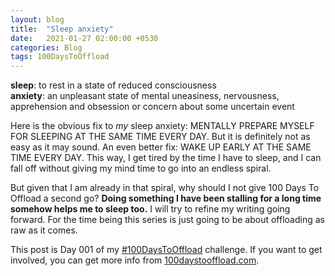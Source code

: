 ```yaml
---
layout: blog
title:  "Sleep anxiety"
date:   2021-01-27 02:00:00 +0530
categories: Blog
tags: 100DaysToOffload
---
```

**sleep**: to rest in a state of reduced consciousness<br>
**anxiety**: an unpleasant state of mental uneasiness, nervousness, apprehension and obsession or concern about some uncertain event

Here is the obvious fix to *my* sleep anxiety: MENTALLY PREPARE MYSELF FOR SLEEPING AT THE SAME TIME EVERY DAY. But it is definitely not as easy as it may sound. An even better fix: WAKE UP EARLY AT THE SAME TIME EVERY DAY. This way, I get tired by the time I have to sleep, and I can fall off without giving my mind time to go into an endless spiral.

But given that I am already in that spiral, why should I not give 100 Days To Offload a second go? **Doing something I have been stalling for a long time somehow helps me to sleep too.** I will try to refine my writing going forward. For the time being this series is just going to be about offloading as raw as it comes.

This post is Day 001 of my [#100DaysToOffload](https://chaitanya.page/tag/100daystooffload) challenge. If you want to get involved, you can get more info from [100daystooffload.com](https://100daystooffload.com/).